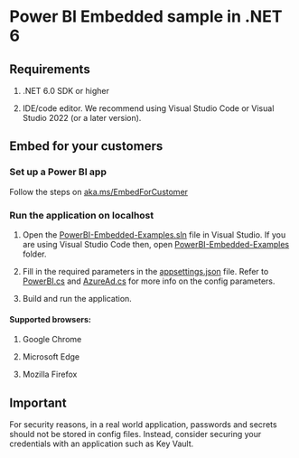 # Power BI Embedded sample in .NET 6

## Requirements

1. .NET 6.0 SDK or higher

2. IDE/code editor. We recommend using Visual Studio Code or Visual Studio 2022 (or a later version).


## Embed for your customers

### Set up a Power BI app

Follow the steps on [aka.ms/EmbedForCustomer](https://aka.ms/embedforcustomer)

### Run the application on localhost

1. Open the [PowerBI-Embedded-Examples.sln](./PowerBI-Embedded-Examples.sln) file in Visual Studio. If you are using Visual Studio Code then, open [PowerBI-Embedded-Examples](./PowerBI-Embedded-Examples) folder.

2. Fill in the required parameters in the [appsettings.json](./PowerBI-Embedded-Examples/appsettings.json) file. Refer to [PowerBI.cs](./PowerBI-Embedded-Examples/Models/PowerBI.cs) and [AzureAd.cs](./PowerBI-Embedded-Examples/Models/AzureAd.cs) for more info on the config parameters.

3. Build and run the application.

#### Supported browsers:

1. Google Chrome

2. Microsoft Edge

3. Mozilla Firefox

## Important

For security reasons, in a real world application, passwords and secrets should not be stored in config files. Instead, consider securing your credentials with an application such as Key Vault.

